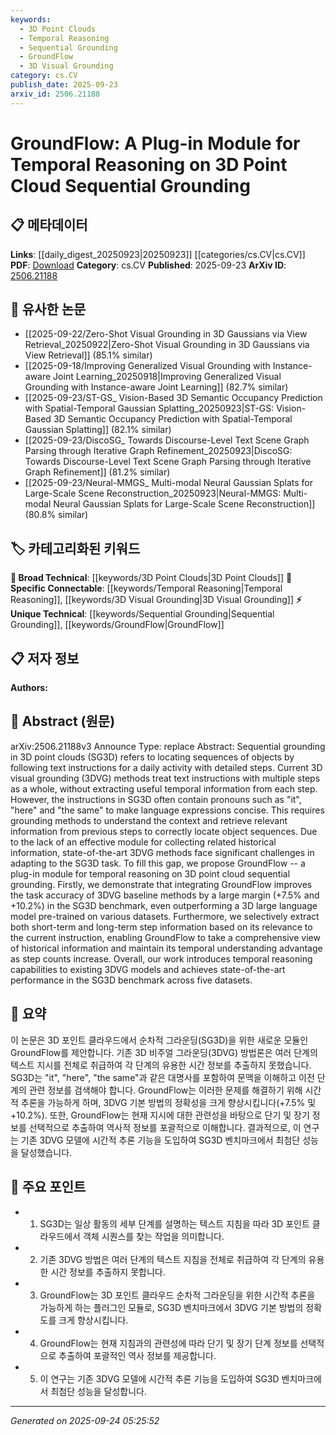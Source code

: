 ```yaml
---
keywords:
  - 3D Point Clouds
  - Temporal Reasoning
  - Sequential Grounding
  - GroundFlow
  - 3D Visual Grounding
category: cs.CV
publish_date: 2025-09-23
arxiv_id: 2506.21188
---
```


<!-- KEYWORD_LINKING_METADATA:
{
  "processed_timestamp": "2025-09-24T05:25:52.140287",
  "vocabulary_version": "1.0",
  "selected_keywords": [
    "3D Point Clouds",
    "Temporal Reasoning",
    "Sequential Grounding",
    "GroundFlow",
    "3D Visual Grounding"
  ],
  "rejected_keywords": [],
  "similarity_scores": {
    "3D Point Clouds": 0.78,
    "Temporal Reasoning": 0.85,
    "Sequential Grounding": 0.82,
    "GroundFlow": 0.88,
    "3D Visual Grounding": 0.8
  },
  "extraction_method": "AI_prompt_based",
  "budget_applied": true,
  "candidates_json": {
    "candidates": [
      {
        "surface": "3D point clouds",
        "canonical": "3D Point Clouds",
        "aliases": [
          "3DPC",
          "Point Cloud Data"
        ],
        "category": "broad_technical",
        "rationale": "3D point clouds are fundamental to the discussed grounding techniques and connect well with Computer Vision.",
        "novelty_score": 0.45,
        "connectivity_score": 0.88,
        "specificity_score": 0.65,
        "link_intent_score": 0.78
      },
      {
        "surface": "temporal reasoning",
        "canonical": "Temporal Reasoning",
        "aliases": [
          "Temporal Logic",
          "Time-based Reasoning"
        ],
        "category": "specific_connectable",
        "rationale": "Temporal reasoning is crucial for understanding sequences and is a key feature of the proposed module.",
        "novelty_score": 0.67,
        "connectivity_score": 0.79,
        "specificity_score": 0.82,
        "link_intent_score": 0.85
      },
      {
        "surface": "sequential grounding",
        "canonical": "Sequential Grounding",
        "aliases": [
          "Sequence Grounding",
          "Step-by-Step Grounding"
        ],
        "category": "unique_technical",
        "rationale": "This is a unique technical term introduced in the paper, essential for understanding the new approach.",
        "novelty_score": 0.72,
        "connectivity_score": 0.65,
        "specificity_score": 0.88,
        "link_intent_score": 0.82
      },
      {
        "surface": "GroundFlow",
        "canonical": "GroundFlow",
        "aliases": [
          "Ground Flow Module"
        ],
        "category": "unique_technical",
        "rationale": "GroundFlow is the central innovation of the paper, offering new capabilities in 3D grounding.",
        "novelty_score": 0.85,
        "connectivity_score": 0.6,
        "specificity_score": 0.9,
        "link_intent_score": 0.88
      },
      {
        "surface": "3D visual grounding",
        "canonical": "3D Visual Grounding",
        "aliases": [
          "3DVG"
        ],
        "category": "specific_connectable",
        "rationale": "3D visual grounding is a core concept that connects with existing models and techniques in the field.",
        "novelty_score": 0.5,
        "connectivity_score": 0.83,
        "specificity_score": 0.75,
        "link_intent_score": 0.8
      }
    ],
    "ban_list_suggestions": [
      "method",
      "performance",
      "experiment"
    ]
  },
  "decisions": [
    {
      "candidate_surface": "3D point clouds",
      "resolved_canonical": "3D Point Clouds",
      "decision": "linked",
      "scores": {
        "novelty": 0.45,
        "connectivity": 0.88,
        "specificity": 0.65,
        "link_intent": 0.78
      }
    },
    {
      "candidate_surface": "temporal reasoning",
      "resolved_canonical": "Temporal Reasoning",
      "decision": "linked",
      "scores": {
        "novelty": 0.67,
        "connectivity": 0.79,
        "specificity": 0.82,
        "link_intent": 0.85
      }
    },
    {
      "candidate_surface": "sequential grounding",
      "resolved_canonical": "Sequential Grounding",
      "decision": "linked",
      "scores": {
        "novelty": 0.72,
        "connectivity": 0.65,
        "specificity": 0.88,
        "link_intent": 0.82
      }
    },
    {
      "candidate_surface": "GroundFlow",
      "resolved_canonical": "GroundFlow",
      "decision": "linked",
      "scores": {
        "novelty": 0.85,
        "connectivity": 0.6,
        "specificity": 0.9,
        "link_intent": 0.88
      }
    },
    {
      "candidate_surface": "3D visual grounding",
      "resolved_canonical": "3D Visual Grounding",
      "decision": "linked",
      "scores": {
        "novelty": 0.5,
        "connectivity": 0.83,
        "specificity": 0.75,
        "link_intent": 0.8
      }
    }
  ]
}
-->

# GroundFlow: A Plug-in Module for Temporal Reasoning on 3D Point Cloud Sequential Grounding

## 📋 메타데이터

**Links**: [[daily_digest_20250923|20250923]] [[categories/cs.CV|cs.CV]]
**PDF**: [Download](https://arxiv.org/pdf/2506.21188.pdf)
**Category**: cs.CV
**Published**: 2025-09-23
**ArXiv ID**: [2506.21188](https://arxiv.org/abs/2506.21188)

## 🔗 유사한 논문
- [[2025-09-22/Zero-Shot Visual Grounding in 3D Gaussians via View Retrieval_20250922|Zero-Shot Visual Grounding in 3D Gaussians via View Retrieval]] (85.1% similar)
- [[2025-09-18/Improving Generalized Visual Grounding with Instance-aware Joint Learning_20250918|Improving Generalized Visual Grounding with Instance-aware Joint Learning]] (82.7% similar)
- [[2025-09-23/ST-GS_ Vision-Based 3D Semantic Occupancy Prediction with Spatial-Temporal Gaussian Splatting_20250923|ST-GS: Vision-Based 3D Semantic Occupancy Prediction with Spatial-Temporal Gaussian Splatting]] (82.1% similar)
- [[2025-09-23/DiscoSG_ Towards Discourse-Level Text Scene Graph Parsing through Iterative Graph Refinement_20250923|DiscoSG: Towards Discourse-Level Text Scene Graph Parsing through Iterative Graph Refinement]] (81.2% similar)
- [[2025-09-23/Neural-MMGS_ Multi-modal Neural Gaussian Splats for Large-Scale Scene Reconstruction_20250923|Neural-MMGS: Multi-modal Neural Gaussian Splats for Large-Scale Scene Reconstruction]] (80.8% similar)

## 🏷️ 카테고리화된 키워드
**🧠 Broad Technical**: [[keywords/3D Point Clouds|3D Point Clouds]]
**🔗 Specific Connectable**: [[keywords/Temporal Reasoning|Temporal Reasoning]], [[keywords/3D Visual Grounding|3D Visual Grounding]]
**⚡ Unique Technical**: [[keywords/Sequential Grounding|Sequential Grounding]], [[keywords/GroundFlow|GroundFlow]]

## 📋 저자 정보

**Authors:** 

## 📄 Abstract (원문)

arXiv:2506.21188v3 Announce Type: replace 
Abstract: Sequential grounding in 3D point clouds (SG3D) refers to locating sequences of objects by following text instructions for a daily activity with detailed steps. Current 3D visual grounding (3DVG) methods treat text instructions with multiple steps as a whole, without extracting useful temporal information from each step. However, the instructions in SG3D often contain pronouns such as "it", "here" and "the same" to make language expressions concise. This requires grounding methods to understand the context and retrieve relevant information from previous steps to correctly locate object sequences. Due to the lack of an effective module for collecting related historical information, state-of-the-art 3DVG methods face significant challenges in adapting to the SG3D task. To fill this gap, we propose GroundFlow -- a plug-in module for temporal reasoning on 3D point cloud sequential grounding. Firstly, we demonstrate that integrating GroundFlow improves the task accuracy of 3DVG baseline methods by a large margin (+7.5\% and +10.2\%) in the SG3D benchmark, even outperforming a 3D large language model pre-trained on various datasets. Furthermore, we selectively extract both short-term and long-term step information based on its relevance to the current instruction, enabling GroundFlow to take a comprehensive view of historical information and maintain its temporal understanding advantage as step counts increase. Overall, our work introduces temporal reasoning capabilities to existing 3DVG models and achieves state-of-the-art performance in the SG3D benchmark across five datasets.

## 📝 요약

이 논문은 3D 포인트 클라우드에서 순차적 그라운딩(SG3D)을 위한 새로운 모듈인 GroundFlow를 제안합니다. 기존 3D 비주얼 그라운딩(3DVG) 방법론은 여러 단계의 텍스트 지시를 전체로 취급하여 각 단계의 유용한 시간 정보를 추출하지 못했습니다. SG3D는 "it", "here", "the same"과 같은 대명사를 포함하여 문맥을 이해하고 이전 단계의 관련 정보를 검색해야 합니다. GroundFlow는 이러한 문제를 해결하기 위해 시간적 추론을 가능하게 하며, 3DVG 기본 방법의 정확성을 크게 향상시킵니다(+7.5% 및 +10.2%). 또한, GroundFlow는 현재 지시에 대한 관련성을 바탕으로 단기 및 장기 정보를 선택적으로 추출하여 역사적 정보를 포괄적으로 이해합니다. 결과적으로, 이 연구는 기존 3DVG 모델에 시간적 추론 기능을 도입하여 SG3D 벤치마크에서 최첨단 성능을 달성했습니다.

## 🎯 주요 포인트

- 1. SG3D는 일상 활동의 세부 단계를 설명하는 텍스트 지침을 따라 3D 포인트 클라우드에서 객체 시퀀스를 찾는 작업을 의미합니다.
- 2. 기존 3DVG 방법은 여러 단계의 텍스트 지침을 전체로 취급하여 각 단계의 유용한 시간 정보를 추출하지 못합니다.
- 3. GroundFlow는 3D 포인트 클라우드 순차적 그라운딩을 위한 시간적 추론을 가능하게 하는 플러그인 모듈로, SG3D 벤치마크에서 3DVG 기본 방법의 정확도를 크게 향상시킵니다.
- 4. GroundFlow는 현재 지침과의 관련성에 따라 단기 및 장기 단계 정보를 선택적으로 추출하여 포괄적인 역사 정보를 제공합니다.
- 5. 이 연구는 기존 3DVG 모델에 시간적 추론 기능을 도입하여 SG3D 벤치마크에서 최첨단 성능을 달성합니다.


---

*Generated on 2025-09-24 05:25:52*